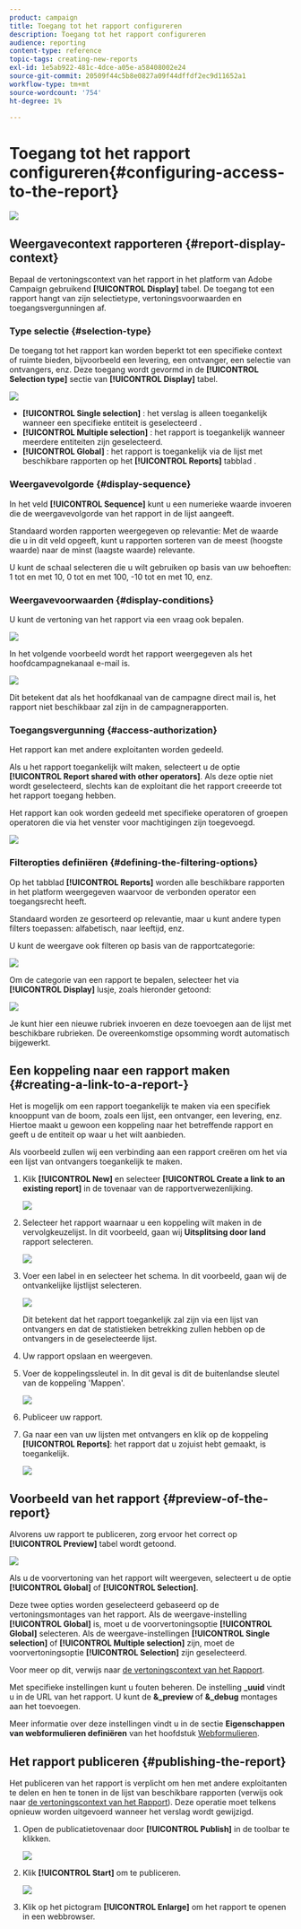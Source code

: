 ```yaml
---
product: campaign
title: Toegang tot het rapport configureren
description: Toegang tot het rapport configureren
audience: reporting
content-type: reference
topic-tags: creating-new-reports
exl-id: 1e5ab922-481c-4dce-a05e-a58408002e24
source-git-commit: 20509f44c5b8e0827a09f44dffdf2ec9d11652a1
workflow-type: tm+mt
source-wordcount: '754'
ht-degree: 1%

---
```


# Toegang tot het rapport configureren{#configuring-access-to-the-report}

![](../../assets/common.svg)

## Weergavecontext rapporteren {#report-display-context}

Bepaal de vertoningscontext van het rapport in het platform van Adobe Campaign gebruikend **[!UICONTROL Display]** tabel. De toegang tot een rapport hangt van zijn selectietype, vertoningsvoorwaarden en toegangsvergunningen af.

### Type selectie {#selection-type}

De toegang tot het rapport kan worden beperkt tot een specifieke context of ruimte bieden, bijvoorbeeld een levering, een ontvanger, een selectie van ontvangers, enz. Deze toegang wordt gevormd in de **[!UICONTROL Selection type]** sectie van **[!UICONTROL Display]** tabel.

![](assets/s_ncs_advuser_report_visibility_4.png)

* **[!UICONTROL Single selection]** : het verslag is alleen toegankelijk wanneer een specifieke entiteit is geselecteerd .
* **[!UICONTROL Multiple selection]** : het rapport is toegankelijk wanneer meerdere entiteiten zijn geselecteerd.
* **[!UICONTROL Global]** : het rapport is toegankelijk via de lijst met beschikbare rapporten op het  **[!UICONTROL Reports]** tabblad .

### Weergavevolgorde {#display-sequence}

In het veld **[!UICONTROL Sequence]** kunt u een numerieke waarde invoeren die de weergavevolgorde van het rapport in de lijst aangeeft.

Standaard worden rapporten weergegeven op relevantie: Met de waarde die u in dit veld opgeeft, kunt u rapporten sorteren van de meest (hoogste waarde) naar de minst (laagste waarde) relevante.

U kunt de schaal selecteren die u wilt gebruiken op basis van uw behoeften: 1 tot en met 10, 0 tot en met 100, -10 tot en met 10, enz.

### Weergavevoorwaarden {#display-conditions}

U kunt de vertoning van het rapport via een vraag ook bepalen.

![](assets/s_ncs_advuser_report_visibility_5.png)

In het volgende voorbeeld wordt het rapport weergegeven als het hoofdcampagnekanaal e-mail is.

![](assets/s_ncs_advuser_report_visibility_6.png)

Dit betekent dat als het hoofdkanaal van de campagne direct mail is, het rapport niet beschikbaar zal zijn in de campagnerapporten.

### Toegangsvergunning {#access-authorization}

Het rapport kan met andere exploitanten worden gedeeld.

Als u het rapport toegankelijk wilt maken, selecteert u de optie **[!UICONTROL Report shared with other operators]**. Als deze optie niet wordt geselecteerd, slechts kan de exploitant die het rapport creeerde tot het rapport toegang hebben.

Het rapport kan ook worden gedeeld met specifieke operatoren of groepen operatoren die via het venster voor machtigingen zijn toegevoegd.

![](assets/s_ncs_advuser_report_visibility_8.png)

### Filteropties definiëren {#defining-the-filtering-options}

Op het tabblad **[!UICONTROL Reports]** worden alle beschikbare rapporten in het platform weergegeven waarvoor de verbonden operator een toegangsrecht heeft.

Standaard worden ze gesorteerd op relevantie, maar u kunt andere typen filters toepassen: alfabetisch, naar leeftijd, enz.

U kunt de weergave ook filteren op basis van de rapportcategorie:

![](assets/report_ovv_select_type.png)

Om de categorie van een rapport te bepalen, selecteer het via **[!UICONTROL Display]** lusje, zoals hieronder getoond:

![](assets/report_select_category.png)

Je kunt hier een nieuwe rubriek invoeren en deze toevoegen aan de lijst met beschikbare rubrieken. De overeenkomstige opsomming wordt automatisch bijgewerkt.

## Een koppeling naar een rapport maken {#creating-a-link-to-a-report-}

Het is mogelijk om een rapport toegankelijk te maken via een specifiek knooppunt van de boom, zoals een lijst, een ontvanger, een levering, enz. Hiertoe maakt u gewoon een koppeling naar het betreffende rapport en geeft u de entiteit op waar u het wilt aanbieden.

Als voorbeeld zullen wij een verbinding aan een rapport creëren om het via een lijst van ontvangers toegankelijk te maken.

1. Klik **[!UICONTROL New]** en selecteer **[!UICONTROL Create a link to an existing report]** in de tovenaar van de rapportverwezenlijking.

   ![](assets/s_ncs_advuser_report_wizard_link_01.png)

1. Selecteer het rapport waarnaar u een koppeling wilt maken in de vervolgkeuzelijst. In dit voorbeeld, gaan wij **Uitsplitsing door land** rapport selecteren.

   ![](assets/s_ncs_advuser_report_wizard_link_02.png)

1. Voer een label in en selecteer het schema. In dit voorbeeld, gaan wij de ontvankelijke lijstlijst selecteren.

   ![](assets/s_ncs_advuser_report_wizard_link_03.png)

   Dit betekent dat het rapport toegankelijk zal zijn via een lijst van ontvangers en dat de statistieken betrekking zullen hebben op de ontvangers in de geselecteerde lijst.

1. Uw rapport opslaan en weergeven.
1. Voer de koppelingssleutel in. In dit geval is dit de buitenlandse sleutel van de koppeling &#39;Mappen&#39;.

   ![](assets/s_ncs_advuser_report_wizard_link_04.png)

1. Publiceer uw rapport.
1. Ga naar een van uw lijsten met ontvangers en klik op de koppeling **[!UICONTROL Reports]**: het rapport dat u zojuist hebt gemaakt, is toegankelijk.

   ![](assets/s_ncs_advuser_report_wizard_link_05.png)

## Voorbeeld van het rapport {#preview-of-the-report}

Alvorens uw rapport te publiceren, zorg ervoor het correct op **[!UICONTROL Preview]** tabel wordt getoond.

![](assets/s_ncs_advuser_report_preview_01.png)

Als u de voorvertoning van het rapport wilt weergeven, selecteert u de optie **[!UICONTROL Global]** of **[!UICONTROL Selection]**.

Deze twee opties worden geselecteerd gebaseerd op de vertoningsmontages van het rapport. Als de weergave-instelling **[!UICONTROL Global]** is, moet u de voorvertoningsoptie **[!UICONTROL Global]** selecteren. Als de weergave-instellingen **[!UICONTROL Single selection]** of **[!UICONTROL Multiple selection]** zijn, moet de voorvertoningsoptie **[!UICONTROL Selection]** zijn geselecteerd.

Voor meer op dit, verwijs naar [de vertoningscontext van het Rapport](#report-display-context).

Met specifieke instellingen kunt u fouten beheren. De instelling **_uuid** vindt u in de URL van het rapport. U kunt de **&amp;_preview** of **&amp;_debug** montages aan het toevoegen.

Meer informatie over deze instellingen vindt u in de sectie **Eigenschappen van webformulieren definiëren** van het hoofdstuk [Webformulieren](../../web/using/about-web-forms.md).

## Het rapport publiceren {#publishing-the-report}

Het publiceren van het rapport is verplicht om hen met andere exploitanten te delen en hen te tonen in de lijst van beschikbare rapporten (verwijs ook naar [de vertoningscontext van het Rapport](#report-display-context)). Deze operatie moet telkens opnieuw worden uitgevoerd wanneer het verslag wordt gewijzigd.

1. Open de publicatietovenaar door **[!UICONTROL Publish]** in de toolbar te klikken.

   ![](assets/s_ncs_advuser_report_publish_01.png)

1. Klik **[!UICONTROL Start]** om te publiceren.

   ![](assets/s_ncs_advuser_report_publish_02.png)

1. Klik op het pictogram **[!UICONTROL Enlarge]** om het rapport te openen in een webbrowser.
